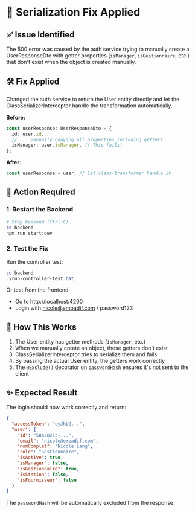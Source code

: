 # 🔧 Serialization Fix Applied

## ✅ Issue Identified

The 500 error was caused by the auth service trying to manually create a UserResponseDto with getter properties (`isManager`, `isGestionnaire`, etc.) that don't exist when the object is created manually.

## 🛠️ Fix Applied

Changed the auth service to return the User entity directly and let the ClassSerializerInterceptor handle the transformation automatically.

**Before:**
```typescript
const userResponse: UserResponseDto = {
  id: user.id,
  // ... manually copying all properties including getters
  isManager: user.isManager, // This fails!
};
```

**After:**
```typescript
const userResponse = user; // Let class-transformer handle it
```

## 🚀 Action Required

### 1. Restart the Backend
```powershell
# Stop backend (Ctrl+C)
cd backend
npm run start:dev
```

### 2. Test the Fix
Run the controller test:
```powershell
cd backend
.\run-controller-test.bat
```

Or test from the frontend:
- Go to http://localhost:4200
- Login with nicole@embadif.com / password123

## 📝 How This Works

1. The User entity has getter methods (`isManager`, etc.)
2. When we manually create an object, these getters don't exist
3. ClassSerializerInterceptor tries to serialize them and fails
4. By passing the actual User entity, the getters work correctly
5. The `@Exclude()` decorator on `passwordHash` ensures it's not sent to the client

## ✨ Expected Result

The login should now work correctly and return:
```json
{
  "accessToken": "eyJhbG...",
  "user": {
    "id": "58b2821c-...",
    "email": "nicole@embadif.com",
    "nomComplet": "Nicole Lang",
    "role": "Gestionnaire",
    "isActive": true,
    "isManager": false,
    "isGestionnaire": true,
    "isStation": false,
    "isFournisseur": false
  }
}
```

The `passwordHash` will be automatically excluded from the response.